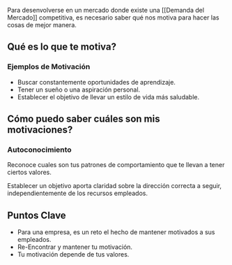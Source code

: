 Para desenvolverse en un mercado donde existe una [[Demanda del Mercado]] competitiva, es necesario saber qué nos motiva para hacer las cosas de mejor manera.

## Qué es lo que te motiva?
### Ejemplos de Motivación
- Buscar constantemente oportunidades de aprendizaje.
- Tener un sueño o una aspiración personal.
- Establecer el objetivo de llevar un estilo de vida más saludable.

## Cómo puedo saber cuáles son mis motivaciones?
### Autoconocimiento
Reconoce cuales son tus patrones de comportamiento que te llevan a tener ciertos valores.

Establecer un objetivo aporta claridad sobre la dirección correcta a seguir, independientemente de los recursos empleados.
## Puntos Clave
- Para una empresa, es un reto el hecho de mantener motivados a sus empleados.
- Re-Encontrar y mantener tu motivación.
- Tu motivación depende de tus valores.